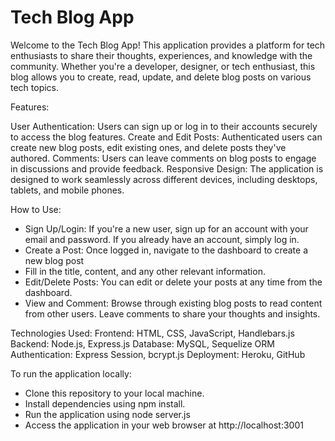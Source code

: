 # Tech Blog App

Welcome to the Tech Blog App! This application provides a platform for tech enthusiasts to share their thoughts, experiences, and knowledge with the community. Whether you're a developer, designer, or tech enthusiast, this blog allows you to create, read, update, and delete blog posts on various tech topics.

Features:

User Authentication: Users can sign up or log in to their accounts securely to access the blog features.
Create and Edit Posts: Authenticated users can create new blog posts, edit existing ones, and delete posts they've authored.
Comments: Users can leave comments on blog posts to engage in discussions and provide feedback.
Responsive Design: The application is designed to work seamlessly across different devices, including desktops, tablets, and mobile phones.

How to Use:
- Sign Up/Login: If you're a new user, sign up for an account with your email and password. If you already have an account, simply log in.
- Create a Post: Once logged in, navigate to the dashboard to create a new blog post
- Fill in the title, content, and any other relevant information.
- Edit/Delete Posts: You can edit or delete your posts at any time from the dashboard.
- View and Comment: Browse through existing blog posts to read content from other users. Leave comments to share your thoughts and insights.

Technologies Used:
Frontend: HTML, CSS, JavaScript, Handlebars.js
Backend: Node.js, Express.js
Database: MySQL, Sequelize ORM
Authentication: Express Session, bcrypt.js
Deployment: Heroku, GitHub

To run the application locally:

- Clone this repository to your local machine.
- Install dependencies using npm install.
- Run the application using node server.js
- Access the application in your web browser at http://localhost:3001